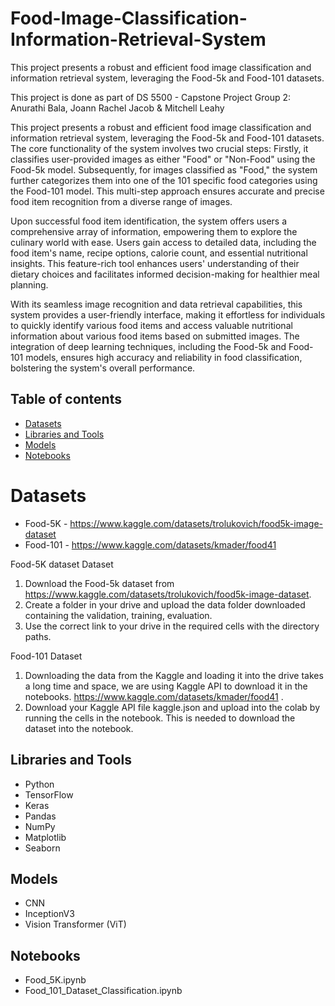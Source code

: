 # Food-Image-Classification-Information-Retrieval-System
This project presents a robust and efficient food image classification and information retrieval system, leveraging the Food-5k and Food-101 datasets. 

This project is done as part of DS 5500 - Capstone Project 
Group 2: Anurathi Bala, Joann Rachel Jacob & Mitchell Leahy

This project presents a robust and efficient food image classification and information retrieval system, leveraging the Food-5k and Food-101 datasets. The core functionality of the system involves two crucial steps: Firstly, it classifies user-provided images as either "Food" or "Non-Food" using the Food-5k model. Subsequently, for images classified as "Food," the system further categorizes them into one of the 101 specific food categories using the Food-101 model. This multi-step approach ensures accurate and precise food item recognition from a diverse range of images. 

Upon successful food item identification, the system offers users a comprehensive array of information, empowering them to explore the culinary world with ease. Users gain access to detailed data, including the food item's name, recipe options, calorie count, and essential nutritional insights. This feature-rich tool enhances users' understanding of their dietary choices and facilitates informed decision-making for healthier meal planning.

With its seamless image recognition and data retrieval capabilities, this system provides a user-friendly interface, making it effortless for individuals to quickly identify various food items and access valuable nutritional information about various food items based on submitted images. The integration of deep learning techniques, including the Food-5k and Food-101 models, ensures high accuracy and reliability in food classification, bolstering the system's overall performance.

## Table of contents
* [Datasets](#datasets)
* [Libraries and Tools](#libraries)
* [Models](#models)
* [Notebooks](#notebooks)

# Datasets
  - Food-5K - https://www.kaggle.com/datasets/trolukovich/food5k-image-dataset 
  - Food-101 - https://www.kaggle.com/datasets/kmader/food41

Food-5K dataset Dataset
1. Download the Food-5k dataset from https://www.kaggle.com/datasets/trolukovich/food5k-image-dataset.
2. Create a folder in your drive and upload the data folder downloaded containing the validation, training, evaluation.
3. Use the correct link to your drive in the required cells with the directory paths.
   
Food-101 Dataset
1. Downloading the data from the Kaggle and loading it into the drive takes a long time and space, we are using Kaggle API to download it in the notebooks. https://www.kaggle.com/datasets/kmader/food41 .
2. Download your Kaggle API file kaggle.json and upload into the colab by running the cells in the notebook. This is needed to download the dataset into the notebook.

## Libraries and Tools
* Python 
* TensorFlow
* Keras
* Pandas
* NumPy
* Matplotlib
* Seaborn

## Models

* CNN
* InceptionV3
* Vision Transformer (ViT)

## Notebooks

* Food_5K.ipynb
* Food_101_Dataset_Classification.ipynb



